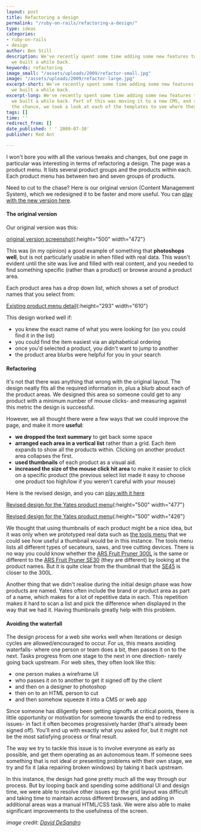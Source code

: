 ```yaml
---
layout: post
title: Refactoring a design
permalink: "/ruby-on-rails/refactoring-a-design/"
type: ideas
categories:
- ruby-on-rails
- design
author: Ben Still
description: We've recently spent some time adding some new features to a site that
  we built a while back.
keywords: refactoring
image_small: "/assets/uploads/2009/refactor-small.jpg"
image: "/assets/uploads/2009/refactor-large.jpg"
excerpt-short: We've recently spent some time adding some new features to a site that
  we built a while back.
excerpt-long: We've recently spent some time adding some new features to a site that
  we built a while back. Part of this was moving it to a new CMS, and since we had
  the chance, we took a look at each of the templates to see where they could be improved.
tags: []
time: ''
redirect_from: []
date_published: ! ' 2009-07-30'
publisher: Red Ant

---
```

I won't bore you with all the various tweaks and changes, but one page in particular was interesting in terms of refactoring a design. The page was a product menu. It lists several product groups and the products within each. Each product menu has between two and seven groups of products.

Need to cut to the chase? Here is our original version (Content Management System), which we redesigned it to be faster and more useful. You can [play with the new version here](http://yates.co.nz/products/fertilising/).

#### The original version

Our original version was this:

[original version screenshot](/assets/uploads/2009/yates-original-version.jpg){:height="500" width="472"}

This was (in my opinion) a good example of something that **photoshops well**, but is not particularly usable in when filled with real data. This wasn't evident until the site was live and filled with real content, and you needed to find something specific (rather than a product) or browse around a product area.

Each product area has a drop down list, which shows a set of product names that you select from:

[Existing product menu detail](/assets/uploads/2009/yates-existing-product-menu.gif){:height="293" width="610"}

This design worked well if:

- you knew the exact name of what you were looking for (so you could find it in the list)
- you could find the item easiest via an alphabetical ordering
- once you'd selected a product, you didn't want to jump to another
- the product area blurbs were helpful for you in your search

#### Refactoring

It's not that there was anything that wrong with the original layout. The design neatly fits all the required information in, plus a blurb about each of the product areas. We designed this area so someone could get to any product with a minimum number of mouse clicks- and measuring against this metric the design is successful.

However, we all thought there were a few ways that we could improve the page, and make it more **useful**:

- **we dropped the text summary** to get back some space
- **arranged each area in a vertical list** rather than a grid. Each item expands to show all the products within. Clicking on another product area collapses the first.
- **used thumbnails** of each product as a visual aid.
- **increased the size of the mouse click hit area** to make it easier to click on a specific product (the previous select list made it easy to choose one product too high/low if you weren't careful with your mouse)

Here is the revised design, and you can [play with it here](http://yates.co.nz/products/fertilising/)

[Revised design for the Yates product menu](/assets/uploads/2009/yates-revised-design-expanded.jpg){:height="500" width="477"}

[Revised design for the Yates product menu](/assets/uploads/2009/yates-revised-design.jpg){:height="500" width="426"}

We thought that using thumbnails of each product might be a nice idea, but it was only when we prototyped real data such as [the tools menu](http://yates.co.nz/products/books-tools-and-propagation/) that we could see how useful a thumbnail would be in this instance. The tools menu lists all different types of secateurs, saws, and tree cutting devices. There is no way you could know whether the [ARS Fruit Pruner 300L](http://yates.co.nz/products/books-tools-and-propagation/tools/ars-fruit-pruner-300l/) is the same or different to the [ARS Fruit Pruner SE30](http://yates.co.nz/products/books-tools-and-propagation/tools/ars-fruit-pruner-se30/) (they are different) by looking at the product names. But it is quite clear from the thumbnail that the [SE45](http://yates.co.nz/products/books-tools-and-propagation/tools/ars-fruit-pruner-se45/) is closer to the 300L.

Another thing that we didn't realise during the initial design phase was how products are named. Yates often include the brand or product area as part of a name, which makes for a lot of repetitive data in each. This repetition makes it hard to scan a list and pick the difference when displayed in the way that we had it. Having thumbnails greatly help with this problem.

#### Avoiding the waterfall

The design process for a web site works well when iterations or design cycles are allowed/encouraged to occur. For us, this means avoiding waterfalls- where one person or team does a bit, then passes it on to the next. Tasks progress from one stage to the next in one direction- rarely going back upstream. For web sites, they often look like this:

- one person makes a wireframe UI
- who passes it on to another to get it signed off by the client
- and then on a designer to photoshop
- then on to an HTML person to cut
- and then somehow squeeze it into a CMS or web app

Since someone has diligently been getting signoffs at critical points, there is little opportunity or motivation for someone towards the end to redress issues- in fact it often becomes progressively harder (that's already been signed off). You'll end up with exactly what you asked for, but it might not be the most satisfying process or final result.

The way we try to tackle this issue is to involve everyone as early as possible, and get them operating as an autonomous team. If someone sees something that is not ideal or presenting problems with their own stage, we try and fix it (aka repairing broken windows) by taking it back upstream.

In this instance, the design had gone pretty much all the way through our process. But by looping back and spending some additional UI and design time, we were able to resolve other issues eg: the grid layout was difficult and taking time to maintain across different browsers, and adding in additional areas was a manual HTML/CSS task. We were also able to make significant improvements to the usefulness of the screen.

*image credit: [David DeSandro](https://www.flickr.com/photos/nemoorange/)*
